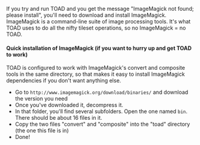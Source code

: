 If you try and run TOAD and you get the message "ImageMagick not found; please install", you'll need to download and install ImageMagick. ImageMagick is a command-line suite of image processing tools. It's what TOAD uses to do all the nifty tileset operations, so no ImageMagick = no TOAD.

#### Quick installation of ImageMagick (if you want to hurry up and get TOAD to work) ####

TOAD is configured to work with ImageMagick's convert and composite tools in the same directory, so that makes it easy to install ImageMagick dependencies if you don't want anything else.

- Go to `http://www.imagemagick.org/download/binaries/` and download the version you need
- Once you've downloaded it, decompress it.
- In that folder, you'll find several subfolders. Open the one named `bin`. There should be about 16 files in it.
- Copy the two files "convert" and "composite" into the "toad" directory (the one this file is in)
- Done!